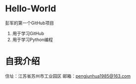 # Hello-World
彭军的第一个GitHub项目
1. 用于学习GitHub
2. 用于学习Python编程
# 自我介绍
住址：江苏省苏州市工业园区
邮箱：pengjunhua1985@163.com
